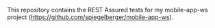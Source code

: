 This repository contains the REST Assured tests for my mobile-app-ws project (https://github.com/spiegelberger/mobile-app-ws).